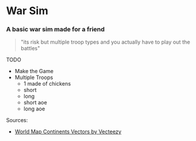 # War Sim
### A basic war sim made for a friend

> "its risk but multiple troop types and you actually have to play out the battles"

TODO
- Make the Game
- Multiple Troops
    - 1 made of chickens
    - short
    - long
    - short aoe
    - long aoe

Sources:
- <a href="https://www.vecteezy.com/free-vector/world-map-continents">World Map Continents Vectors by Vecteezy</a>